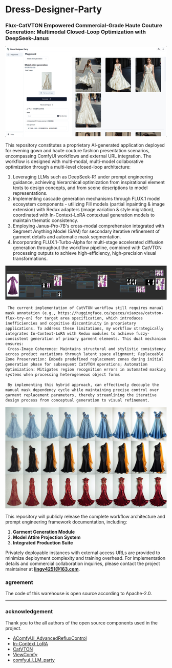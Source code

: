 # Dress-Designer-Party

### **Flux-CatVTON Empowered Commercial-Grade Haute Couture Generation: Multimodal Closed-Loop Optimization with DeepSeek-Janus**

![image1](images/image1.png)

This repository constitutes a proprietary AI-generated application deployed for evening gown and haute couture fashion presentation scenarios, encompassing ComfyUI workflows and external URL integration. The workflow is designed with multi-modal, multi-model collaborative optimization through a multi-level closed-loop architecture:

1. Leveraging LLMs such as DeepSeek-R1 under prompt engineering guidance, achieving hierarchical optimization from inspirational element texts to design concepts, and from scene descriptions to model representations.
2. Implementing cascade generation mechanisms through FLUX.1 model ecosystem components - utilizing Fill models (partial inpainting & image extension) with Redux adapters (image variation & style migration), coordinated with In-Context-LoRA contextual generation models to maintain thematic consistency.
3. Employing Janus-Pro-7B's cross-modal comprehension integrated with Segment Anything Model (SAM) for secondary iterative refinement of garment details and automatic mask segmentation.
4. Incorporating FLUX.1-Turbo-Alpha for multi-stage accelerated diffusion generation throughout the workflow pipeline, combined with CatVTON processing outputs to achieve high-efficiency, high-precision visual transformations.

![image2](images/image2.png)

     The current implementation of CatVTON workflow still requires manual mask annotation (e.g., https://huggingface.co/spaces/xiaozaa/catvton-flux-try-on) for target area specification, which introduces inefficiencies and cognitive discontinuity in proprietary applications. To address these limitations, my workflow strategically integrates In-Context-LoRA with Redux modules to achieve fuzzy-consistent generation of primary garment elements. This dual mechanism ensures:
     Cross-Image Coherence: Maintains structural and stylistic consistency across product variations through latent space alignment; Replaceable Zone Preservation: Embeds predefined replacement zones during initial generation phase for subsequent CatVTON operations; Automation Optimization: Mitigates region recognition errors in automated masking systems when processing heterogeneous object forms

     By implementing this hybrid approach, can effectively decouple the manual mask dependency cycle while maintaining precise control over garment replacement parameters, thereby streamlining the iterative design process from conceptual generation to visual refinement.

![image3](images/image3.png)

This repository will publicly release the complete workflow architecture and prompt engineering framework documentation, including:

1. **Garment Generation Module**
2. **Model Attire Projection System**
3. **Integrated Production Suite**

Privately deployable instances with external access URLs are provided to minimize deployment complexity and training overhead. For implementation details and commercial collaboration inquiries, please contact the project maintainer at [**lingy4251@163.com**](https://mailto:lingy4251@163.com/).

### **agreement**

The code of this warehouse is open source according to Apache-2.0.

---

### **acknowledgement**

Thank you to the all authors of the open source components used in the project.
- [AComfyUI_AdvancedRefluxControl](https://github.com/kaibioinfo/ComfyUI_AdvancedRefluxControl)
- [In-Context LoRA](https://github.com/ali-vilab/In-Context-LoRA)
- [CatVTON](https://github.com/Zheng-Chong/CatVTON/)
- [ViewComfy](https://github.com/ViewComfy/ViewComfy)
- [comfyui_LLM_party](https://github.com/heshengtao/comfyui_LLM_party)
